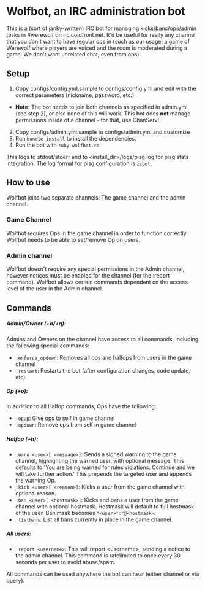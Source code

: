 # Wolfbot, an IRC administration bot

This is a (sort of janky-written) IRC bot for managing kicks/bans/ops/admin tasks in #werewolf on irc.coldfront.net. It'd be useful for really any channel that you don't want to have regular ops in (such as our usage: a game of Werewolf where players are voiced and the room is moderated during a game. We don't want unrelated chat, even from ops).

## Setup
1. Copy configs/config.yml.sample to configs/config.yml and edit with the correct parameters (nickname, password, etc.)
  - **Note:** The bot needs to join both channels as specified in admin.yml (see step 2), or else none of this will work. This bot does **not** manage permissions inside of a channel - for that, use ChanServ!
2. Copy configs/admin.yml.sample to configs/admin.yml and customize
2. Run `bundle install` to install the dependencies.
3. Run the bot with `ruby wolfbot.rb`

This logs to stdout/stderr and to \<install_dir\>/logs/pisg.log for pisg stats integration. The log format for pisg configuration is `zcbot`.

## How to use
Wolfbot joins two separate channels: The game channel and the admin channel.

### Game Channel
Wolfbot requires Ops in the game channel in order to function correctly. Wolfbot needs to be able to set/remove Op on users.

### Admin channel
Wolfbot doesn't require any special permissions in the Admin channel, however notices must be enabled for the channel (for the :report command). Wolfbot allows certain commands dependant on the access level of the user in the Admin channel.

## Commands

##### Admin/Owner (+a/+q):
Admins and Owners on the channel have access to all commands, including the following special commands:
* `:enforce_opdown`: Removes all ops and halfops from users in the game channel
* `:restart`: Restarts the bot (after configuration changes, code update, etc)

##### Op (+o):
In addition to all Halfop commands, Ops have the following:
* `:opup`: Give ops to self in game channel
* `:opdown`: Remove ops from self in game channel

##### Halfop (+h):
* `:warn <user>[ <message>]`: Sends a signed warning to the game channel, highlighting the warned user, with optional message. This defaults to 'You are being warned for rules violations. Continue and we will take further action.' This prepends the targeted user and appends the warning Op.
* `:kick <user>[ <reason>]`: Kicks a user from the game channel with optional reason.
* `:ban <user>[ <hostmask>]`: Kicks and bans a user from the game channel with optional hostmask. Hostmask will default to full hostmask of the user. Ban mask becomes `*<user>*:*@<hostmask>`.
* `:listbans`: List all bans currently in place in the game channel.

##### All users:
* `:report <username>`: This will report \<username\>, sending a notice to the admin channel. This command is ratelimited to once every 30 seconds per user to avoid abuse/spam.

All commands can be used anywhere the bot can hear (either channel or via query).
